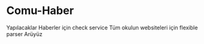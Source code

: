 # Comu-Haber




Yapılacaklar
Haberler için check service
Tüm okulun websiteleri için flexible parser
Arüyüz
